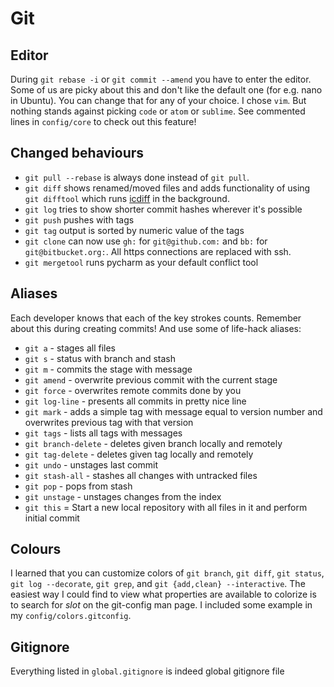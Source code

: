 # Git

## Editor

During `git rebase -i` or `git commit --amend` you have to enter the editor. Some of us are picky about this and don't like the default one (for e.g. nano in Ubuntu). You can change that for any of your choice. I chose `vim`. But nothing stands against picking `code` or `atom` or `sublime`. See commented lines in `config/core` to check out this feature!

## Changed behaviours

* `git pull --rebase` is always done instead of `git pull`.
* `git diff` shows renamed/moved files and adds functionality of using `git difftool` which runs [icdiff](https://github.com/jeffkaufman/icdiff) in the background.
* `git log` tries to show shorter commit hashes wherever it's possible
* `git push` pushes with tags
* `git tag` output is sorted by numeric value of the tags
* `git clone` can now use `gh:` for `git@github.com:` and `bb:` for `git@bitbucket.org:`. All https connections are replaced with ssh.
* `git mergetool` runs pycharm as your default conflict tool

## Aliases

Each developer knows that each of the key strokes counts. Remember about this during creating commits! And use some of life-hack aliases:

* `git a` - stages all files
* `git s` - status with branch and stash
* `git m` - commits the stage with message
* `git amend` - overwrite previous commit with the current stage
* `git force` - overwrites remote commits done by you
* `git log-line` - presents all commits in pretty nice line
* `git mark` - adds a simple tag with message equal to version number and overwrites previous tag with that version
* `git tags` - lists all tags with messages
* `git branch-delete` - deletes given branch locally and remotely
* `git tag-delete` - deletes given tag locally and remotely
* `git undo` - unstages last commit
* `git stash-all` - stashes all changes with untracked files
* `git pop` - pops from stash
* `git unstage` - unstages changes from the index
* `git this` = Start a new local repository with all files in it and perform initial commit

## Colours

I learned that you can customize colors of `git branch`, `git diff`, `git status`, `git log --decorate`, `git grep`, and `git {add,clean} --interactive`. The easiest way I could find to view what properties are available to colorize is to search for *slot* on the git-config man page. I included some example in my `config/colors.gitconfig`.

## Gitignore

Everything listed in `global.gitignore` is indeed global gitignore file